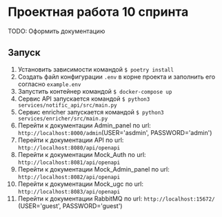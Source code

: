 # Проектная работа 10 спринта

TODO: Оформить документацию

## Запуск

1. Установить зависимости командой
   `$ poetry install`
2. Создать файл конфигурации `.env` в корне проекта и заполнить его согласно `example.env`
3. Запустить контейнер командой
   `$ docker-compose up`
4. Cервис API запускается командой
   `$ python3 services/notific_api/src/main.py`
5. Сервис enricher запускается командой
   `$ python3 services/enricher/src/main.py`
6. Перейти к документации Admin_panel по url: `http://localhost:8000/admin`(USER='asdmin', PASSWORD='admin')
7. Перейти к документации API по url: `http://localhost:8080/api/openapi`
8. Перейти к документации Mock_Auth по url: `http://localhost:8081/api/openapi`
9. Перейти к документации Mock_Admin_panel по url: `http://localhost:8082/api/openapi`
10. Перейти к документации Mock_ugc по url: `http://localhost:8083/api/openapi`
11. Перейти к документации RabbitMQ по url: `http://localhost:15672/` (USER='guest', PASSWORD='guest')

